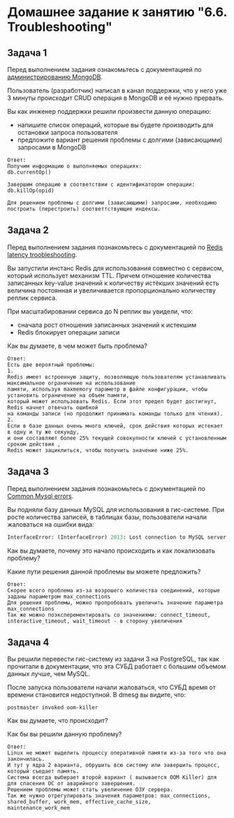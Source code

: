 # Домашнее задание к занятию "6.6. Troubleshooting"

## Задача 1

Перед выполнением задания ознакомьтесь с документацией по [администрированию MongoDB](https://docs.mongodb.com/manual/administration/).

Пользователь (разработчик) написал в канал поддержки, что у него уже 3 минуты происходит CRUD операция в MongoDB и её 
нужно прервать. 

Вы как инженер поддержки решили произвести данную операцию:
- напишите список операций, которые вы будете производить для остановки запроса пользователя
- предложите вариант решения проблемы с долгими (зависающими) запросами в MongoDB
```
Ответ:
Получим информацию о выполняемых операциях:
db.currentOp()

Завершим операцию в соответствии с идентификатором операции:
db.killOp(opid)

Для решением проблемы с долгими (зависающими) запросами, необходимо построить (перестроить) соответтствующие индексы.
```
## Задача 2

Перед выполнением задания познакомьтесь с документацией по [Redis latency troobleshooting](https://redis.io/topics/latency).

Вы запустили инстанс Redis для использования совместно с сервисом, который использует механизм TTL. 
Причем отношение количества записанных key-value значений к количеству истёкших значений есть величина постоянная и
увеличивается пропорционально количеству реплик сервиса. 

При масштабировании сервиса до N реплик вы увидели, что:
- сначала рост отношения записанных значений к истекшим
- Redis блокирует операции записи

Как вы думаете, в чем может быть проблема?
 ```
 Ответ:
 Есть две вероятный проблемы:
 1.
 Redis имеет встроенную защиту, позволяющую пользователям устанавливать максимальное ограничение на использование
 памяти, используя maxmemory параметр в файле конфигурации, чтобы установить ограничение на объем памяти, 
 который может использовать Redis. Если этот предел будет достигнут, Redis начнет отвечать ошибкой 
 на команды записи (но продолжит принимать команды только для чтения).
 2.
 Если в базе данных очень много ключей, срок действия которых истекает в одну и ту же секунду, 
 и они составляют более 25% текущей совокупности ключей с установленным сроком действия , 
 Redis может зациклиться, чтобы получить значение ниже 25%.
 ```
## Задача 3

Перед выполнением задания познакомьтесь с документацией по [Common Mysql errors](https://dev.mysql.com/doc/refman/8.0/en/common-errors.html).

Вы подняли базу данных MySQL для использования в гис-системе. При росте количества записей, в таблицах базы,
пользователи начали жаловаться на ошибки вида:
```python
InterfaceError: (InterfaceError) 2013: Lost connection to MySQL server during query u'SELECT..... '
```

Как вы думаете, почему это начало происходить и как локализовать проблему?

Какие пути решения данной проблемы вы можете предложить?
```
Ответ:
Скорее всего проблема из-за возрошего количества соединений, которые заданы параметром max_connections
Для решения проблемы, можно пропробовать увеличить значение параметра max_connections
Так же можно поэксперементировать со значениями: connect_timeout, interactive_timeout, wait_timeout - в сторону увеличения
```
## Задача 4

Вы решили перевести гис-систему из задачи 3 на PostgreSQL, так как прочитали в документации, что эта СУБД работает с 
большим объемом данных лучше, чем MySQL.

После запуска пользователи начали жаловаться, что СУБД время от времени становится недоступной. В dmesg вы видите, что:

`postmaster invoked oom-killer`

Как вы думаете, что происходит?

Как бы вы решили данную проблему?

```
Ответ:
Linux не может выделить процессу оперативной памяти из-за того что она закончилась.
И тут у ядра 2 варианта, обрушить всю систему или завершить процесс, который съедает память.
Система всегда выбирает второй вариант ( вызывается OOM Killer) для для спасения ОС от аварийного завершения.
Решением проблемы может стать увеличение ОЗУ сервера.
Так же нужно отрегулировать значения параметров: max_connections, shared_buffer, work_mem, effective_cache_size, 
maintenance_work_mem

```